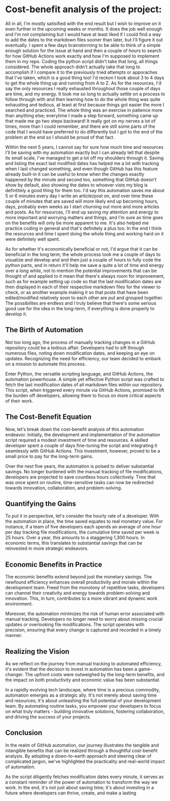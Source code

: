 #  Cost-benefit analysis of the project:

All in all, I'm mostly satisified with the end result but I wish to improve on it even further in the upcoming weeks or months. It does the job well enough and I'm not complaining but I would have at least liked if I could find a way to add the dates to the markdown files sooner than later, but I'll figure it out eventually.
I spent a few days brainstorming to be able to think of a simple enough solution for the issue at hand and then a couple of hours to search for how GitHub Actions work exactly and how I'm supposed to implement them in my repo. Coding the python script didn't take that long, all things considered. The whole approach didn't actually take that long to accomplish if I compare it to the previously tried attempts or apporaches that I've taken, which is a good thing too! I'd reckon I took about 3 to 4 days to get the whole thing up and running from A to Z. As for the resources, I'd say the only resources I really exhausted throughout those couple of days are time, and my energy. It took me so long to actually settle on a process to follow through with and then learning how to do the whole thing was quite exhausting and tedious, at least at first because things got easier the more I searched and practiced. The whole thing was an exercise in patience more than anything else; everytime I made a step forward, something came up that made me go two steps backward! It really got on my nerves a lot of times, more than I could remember, and there are still some parts of the code that I would have preferred to do differently but I got to the end of the problem at the end so I should be proud of that fact.

Within the next 5 years, I cannot say for sure how much time and resources I'll be saving with my automation exactly but I can already tell that despite its small scale, I've managed to get a lot off my shoulders through it. Saving and listing the exact last modified dates has helped me a lot with tracking when I last changed something, and even though GitHub has this feature already built-in it can be useful to know when the changes exactly happened by the minute and second too, something that GitHub doesn't show by default, also showing the dates to whoever vists my blog is defintitely a good thing for them too. I'd say this automation saves me about 5 or 6 minutes every day I write an article/post on, and over time these couple of minutes that are saved will more likely end up becoming hours, days, probably even weeks as I start churning out more and more articles and posts. As for resources, I'll end up saving my attention and energy to more important and worrying matters and things, and I'm sure as time goes on the benefits will only be more apparent to me. It's also helped me practice coding in general and that's definitely a plus too. In the end I think the resources and time I spent doing the whole thing and working hard on it were definitely well spent.

As for whether it's economically beneficial or not, I'd argue that it can be beneficial in the long term; the whole process took me a couple of days to visualize and develop and and then just a couple of hours to fully code the python parts, and in return it'll help me save a quite a lot of time and energy over a long while, not to mention the potential improvements that can be thought of and applied to it mean that there's always room for improvement, such as for example setting up code so that the last modification dates are then displayed in each of their respective markdown files for the viewer to check, or as another example making it so that posts that have been edited/modified relatively soon to each other are put and grouped together. The possibilites are endless and I truly believe that there's some serious good use for the idea in the long-term, if everything is done properly to develop it.
## The Birth of Automation
Not too long ago, the process of manually tracking changes in a GitHub repository could be a tedious affair. Developers had to sift through numerous files, noting down modification dates, and keeping an eye on updates. Recognizing the need for efficiency, our team decided to embark on a mission to automate this process.

Enter Python, the versatile scripting language, and GitHub Actions, the automation powerhouse. A simple yet effective Python script was crafted to fetch the last modification dates of all markdown files within our repository. This script, when triggered every minute via GitHub Actions, promised to lift the burden off developers, allowing them to focus on more critical aspects of their work.

## The Cost-Benefit Equation
Now, let's break down the cost-benefit analysis of this automation endeavor. Initially, the development and implementation of the automation script required a modest investment of time and resources. A skilled developer spent a couple of days fine-tuning the script and integrating it seamlessly with GitHub Actions. This investment, however, proved to be a small price to pay for the long-term gains.

Over the next five years, the automation is poised to deliver substantial savings. No longer burdened with the manual tracking of file modifications, developers are projected to save countless hours collectively. Time that was once spent on routine, time-sensitive tasks can now be redirected towards innovation, collaboration, and problem-solving.

## Quantifying the Gains
To put it in perspective, let's consider the hourly rate of a developer. With the automation in place, the time saved equates to real monetary value. For instance, if a team of five developers each spends an average of one hour per day tracking file modifications, the cumulative time saved per week is 25 hours. Over a year, this amounts to a staggering 1,300 hours. In economic terms, this translates to substantial savings that can be reinvested in more strategic endeavors.

## Economic Benefits in Practice
The economic benefits extend beyond just the monetary savings. The newfound efficiency enhances overall productivity and morale within the development team. Freed from the monotony of repetitive tasks, developers can channel their creativity and energy towards problem-solving and innovation. This, in turn, contributes to a more vibrant and dynamic work environment.

Moreover, the automation minimizes the risk of human error associated with manual tracking. Developers no longer need to worry about missing crucial updates or overlooking file modifications. The script operates with precision, ensuring that every change is captured and recorded in a timely manner.

## Realizing the Vision
As we reflect on the journey from manual tracking to automated efficiency, it's evident that the decision to invest in automation has been a game-changer. The upfront costs were outweighed by the long-term benefits, and the impact on both productivity and economic value has been substantial.

In a rapidly evolving tech landscape, where time is a precious commodity, automation emerges as a strategic ally. It's not merely about saving time and resources; it's about unleashing the full potential of your development team. By automating routine tasks, you empower your developers to focus on what truly matters - building innovative solutions, fostering collaboration, and driving the success of your projects.

## Conclusion
In the realm of GitHub automation, our journey illustrates the tangible and intangible benefits that can be realized through a thoughtful cost-benefit analysis. By adopting a down-to-earth approach and steering clear of complicated jargon, we've highlighted the practicality and real-world impact of automation.

As the script diligently fetches modification dates every minute, it serves as a constant reminder of the power of automation to transform the way we work. In the end, it's not just about saving time; it's about investing in a future where developers can thrive, create, and make a lasting
